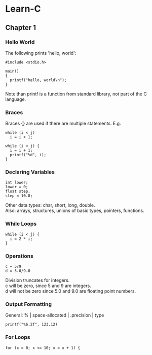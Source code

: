 # Learn-C

## Chapter 1
### Hello World
The following prints 'hello, world':
```
#include <stdio.h>

main()
{
  printf("hello, world\n");
}
```
Note than printf is a function from standard library, not part of the C language.

### Braces
Braces {} are used if there are multiple statements.
E.g.
```
while (i < j)
  i = i + 1;
 
while (i < j) {
  i = i + 1;
  printf("%d", i);
}
```

### Declaring Variables
```
int lower;
lower = 0;
float step;
step = 10.0;
```
Other data types: char, short, long, double.\
Also: arrays, structures, unions of basic types, pointers, functions.

### While Loops
```
while (i < j) {
  i = 2 * i;
}
```

### Operations
```
c = 5/9
d = 5.0/9.0
```
Division truncates for integers.\
c will be zero, since 5 and 9 are integers.\
d will not be zero since 5.0 and 9.0 are floating point numbers.

### Output Formatting
General: % | space-allocated | .precision | type
```
printf("%6.2f", 123.12)
```

### For Loops
```
for (x = 0; x <= 10; x = x + 1) {
```
